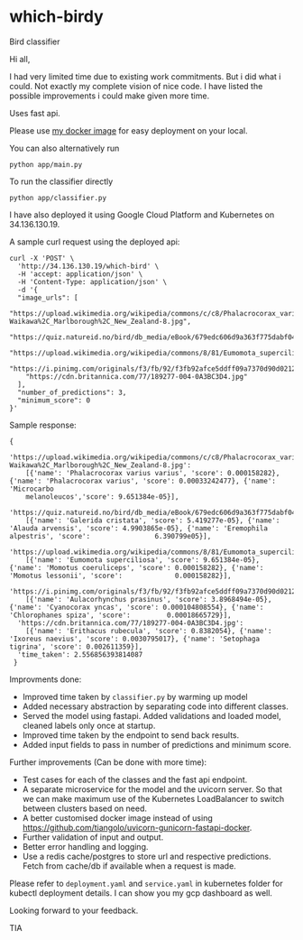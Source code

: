 # which-birdy

Bird classifier 

Hi all, 

I had very limited time due to existing work commitments. But i did what i could. Not exactly my complete vision of nice code.
I have listed the possible improvements i could make given more time.

Uses fast api.

Please use [my docker image](https://hub.docker.com/repository/docker/mishaelajay/which-birdy) for easy deployment on your local.

You can also alternatively run 

```
python app/main.py
```

To run the classifier directly 

```
python app/classifier.py
```

I have also deployed it using Google Cloud Platform and Kubernetes on 34.136.130.19.

A sample curl request using the deployed api:

```
curl -X 'POST' \
  'http://34.136.130.19/which-bird' \
  -H 'accept: application/json' \
  -H 'Content-Type: application/json' \
  -d '{
  "image_urls": [
    "https://upload.wikimedia.org/wikipedia/commons/c/c8/Phalacrocorax_varius_-Waikawa%2C_Marlborough%2C_New_Zealand-8.jpg",
    "https://quiz.natureid.no/bird/db_media/eBook/679edc606d9a363f775dabf0497d31de8c3d7060.jpg",
    "https://upload.wikimedia.org/wikipedia/commons/8/81/Eumomota_superciliosa.jpg",
    "https://i.pinimg.com/originals/f3/fb/92/f3fb92afce5ddff09a7370d90d021225.jpg",
    "https://cdn.britannica.com/77/189277-004-0A3BC3D4.jpg"
  ],
  "number_of_predictions": 3,
  "minimum_score": 0
}'
```

Sample response:
```
{
  'https://upload.wikimedia.org/wikipedia/commons/c/c8/Phalacrocorax_varius_-Waikawa%2C_Marlborough%2C_New_Zealand-8.jpg':
    [{'name': 'Phalacrocorax varius varius', 'score': 0.000158282}, {'name': 'Phalacrocorax varius', 'score': 0.00033242477}, {'name': 'Microcarbo    
    melanoleucos','score': 9.651384e-05}],
  'https://quiz.natureid.no/bird/db_media/eBook/679edc606d9a363f775dabf0497d31de8c3d7060.jpg': 
    [{'name': 'Galerida cristata', 'score': 5.419277e-05}, {'name': 'Alauda arvensis', 'score': 4.9903865e-05}, {'name': 'Eremophila alpestris', 'score':                6.390799e05}], 
  'https://upload.wikimedia.org/wikipedia/commons/8/81/Eumomota_superciliosa.jpg': 
    [{'name': 'Eumomota superciliosa', 'score': 9.651384e-05}, {'name': 'Momotus coeruliceps', 'score': 0.000158282}, {'name': 'Momotus lessonii', 'score':             0.000158282}],
  'https://i.pinimg.com/originals/f3/fb/92/f3fb92afce5ddff09a7370d90d021225.jpg': 
    [{'name': 'Aulacorhynchus prasinus', 'score': 3.8968494e-05}, {'name': 'Cyanocorax yncas', 'score': 0.000104808554}, {'name': 'Chlorophanes spiza', 'score':         0.00018665729}], 
  'https://cdn.britannica.com/77/189277-004-0A3BC3D4.jpg': 
    [{'name': 'Erithacus rubecula', 'score': 0.8382054}, {'name': 'Ixoreus naevius', 'score': 0.0030795017}, {'name': 'Setophaga tigrina', 'score': 0.002611359}],
  'time_taken': 2.556856393814087
 }
```

Improvments done:
- Improved time taken by ```classifier.py``` by warming up model
- Added necessary abstraction by separating code into different classes.
- Served the model using fastapi. Added validations and loaded model, cleaned labels only once at startup.
- Improved time taken by the endpoint to send back results.
- Added input fields to pass in number of predictions and minimum score.


Further improvements (Can be done with more time):
- Test cases for each of the classes and the fast api endpoint.
- A separate microservice for the model and the uvicorn server. So that we can make maximum use of the Kubernetes LoadBalancer to switch between clusters based on need.
- A better customised docker image instead of using https://github.com/tiangolo/uvicorn-gunicorn-fastapi-docker.
- Further validation of input and output.
- Better error handling and logging.
- Use a redis cache/postgres to store url and respective predictions. Fetch from cache/db if available when a request is made.

Please refer to ```deployment.yaml``` and ```service.yaml``` in kubernetes folder for kubectl deployment details. I can show you my gcp dashboard as well. 

Looking forward to your feedback.

TIA

